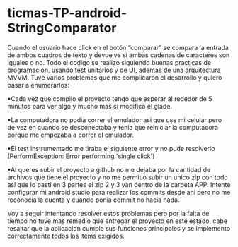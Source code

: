 # ticmas-TP-android-StringComparator
Cuando el usuario hace click en el botón “comparar” se compara la entrada de ambos cuadros de texto y devuelve si ambas cadenas de caracteres son iguales o no.
Todo el codigo se realizo siguiendo buenas practicas de programacion, usando test unitarios y de UI, ademas de una arquitectura MVVM.
Tuve varios problemas que me complicaron el desarrollo y quiero pasar a enumerarlos:
 
•Cada vez que compilo el proyecto tengo que esperar al rededor de 5 minutos para ver algo y mucho mas si modifico el glade.
 
•La computadora no  podia correr el emulador asi que use mi celular pero de vez en cuando se desconectaba y tenia que reiniciar la computadora porque me empezaba a correr el emulador.
 
•El test instrumentado me tiraba el siguiente error y no pude resolverlo (PerformException: Error performing 'single click')
 
•Al queres subir el proyecto a github no me dejaba por la cantidad de archivos que tiene el proyecto y no me permitio subir un unico zip con todo asi que lo pasti en 3 partes el zip 2 y 3 van dentro de la carpeta APP. Intente configurar mi android studio para realizar los commits desde ahi pero no me reconocia la cuenta y cuando ponia commit no hacia nada.

Voy a seguir intentando resolver estos problemas pero por la falta de tiempo no tuve mas remedio que entregar el proyecto en este estado, cabe resaltar que la aplicacion cumple sus funciones principales y se implemento correctamente todos los items exigidos.
